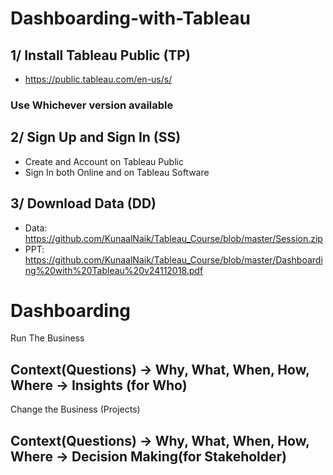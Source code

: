 # Dashboarding-with-Tableau

## 1/ Install Tableau Public (TP) 
- https://public.tableau.com/en-us/s/

### Use Whichever version available

## 2/ Sign Up and Sign In (SS)
- Create and Account on Tableau Public 
- Sign In both Online and on Tableau Software 

## 3/ Download Data (DD) 
- Data: https://github.com/KunaalNaik/Tableau_Course/blob/master/Session.zip
- PPT: https://github.com/KunaalNaik/Tableau_Course/blob/master/Dashboarding%20with%20Tableau%20v24112018.pdf


# Dashboarding

Run The Business
## Context(Questions) -> Why, What, When, How, Where -> Insights (for Who)

Change the Business (Projects)
## Context(Questions) -> Why, What, When, How, Where -> Decision Making(for Stakeholder)















